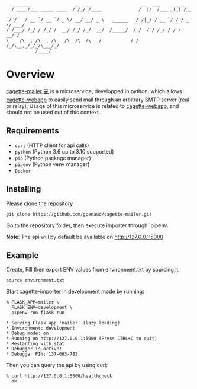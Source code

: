 

```

   ______                 __  __                   __  ___      _ __         
  / ____/___ _____ ____  / /_/ /____              /  |/  /___ _(_) /__  _____
 / /   / __ `/ __ `/ _ \/ __/ __/ _ \   ______   / /|_/ / __ `/ / / _ \/ ___/
/ /___/ /_/ / /_/ /  __/ /_/ /_/  __/  /_____/  / /  / / /_/ / / /  __/ /    
\____/\__,_/\__, /\___/\__/\__/\___/           /_/  /_/\__,_/_/_/\___/_/     
           /____/                                                            

```
# Overview

[cagette-mailer 💻](https://github.com/gpenaud/cagette-mailer) is a microservice, developped in python, which allows [cagette-webapp](https://github.com/gpenaud/cagette-webapp) to easily send mail through an arbitrary SMTP server (real or relay). Usage of this microservice is related to [cagette-webapp](https://github.com/gpenaud/cagette-webapp), and should not be used out of this context.

## Requirements

* `curl` (HTTP client for api calls)
* `python` (Python 3.6 up to 3.10 supported)
* `pip` (Python package manager)
* `pipenv` (Python venv manager)
* `Docker`

## Installing

Please clone the repository

```
git clone https://github.com/gpenaud/cagette-mailer.git
```

Go to the repository folder, then execute importer through `pipenv.

**Note**: The api will by default be available on http://127.0.0.1:5000

## Example

Create, Fill then export ENV values from environment.txt by sourcing it:
```
source environment.txt
```

Start cagette-importer in development mode by running:
```
% FLASK_APP=mailer \
  FLASK_ENV=development \
  pipenv run flask run

* Serving Flask app 'mailer' (lazy loading)
* Environment: development
* Debug mode: on
* Running on http://127.0.0.1:5000 (Press CTRL+C to quit)
* Restarting with stat
* Debugger is active!
* Debugger PIN: 137-663-782

```

Then you can query the api by using curl:

```
% curl http://127.0.0.1:5000/healthcheck
  ok
```
